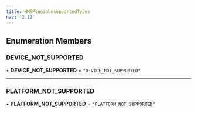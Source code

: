 ```yaml
---
title: HMSPluginUnsupportedTypes
nav: '2.11'
---
```


## Enumeration Members

### DEVICE_NOT_SUPPORTED

• **DEVICE_NOT_SUPPORTED** = `"DEVICE_NOT_SUPPORTED"`

---

### PLATFORM_NOT_SUPPORTED

• **PLATFORM_NOT_SUPPORTED** = `"PLATFORM_NOT_SUPPORTED"`
